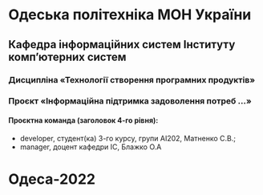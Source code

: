 # Одеська політехніка МОН України 
## Кафедра інформаційних систем Інституту комп’ютерних систем 
### Дисципліна «Технології створення програмних продуктів» 
### Проєкт «Інформаційна підтримка задоволення потреб ...» 
#### Проєктна команда (заголовок 4-го рівня):
- developer, студент(ка) 3-го курсу, групи AI202, Матненко С.В.;
- manager, доцент кафедри ІС, Блажко О.А 
# Одеса-2022 
